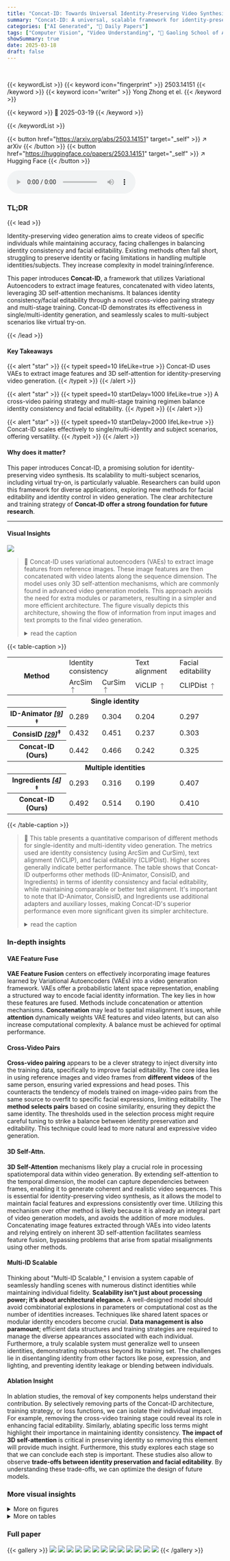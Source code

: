 ```yaml
---
title: "Concat-ID: Towards Universal Identity-Preserving Video Synthesis"
summary: "Concat-ID: A universal, scalable framework for identity-preserving video synthesis, balancing consistency and editability."
categories: ["AI Generated", "🤗 Daily Papers"]
tags: ["Computer Vision", "Video Understanding", "🏢 Gaoling School of AI, Renmin University of China",]
showSummary: true
date: 2025-03-18
draft: false
---
```


<br>

{{< keywordList >}}
{{< keyword icon="fingerprint" >}} 2503.14151 {{< /keyword >}}
{{< keyword icon="writer" >}} Yong Zhong et el. {{< /keyword >}}
 
{{< keyword >}} 🤗 2025-03-19 {{< /keyword >}}
 
{{< /keywordList >}}

{{< button href="https://arxiv.org/abs/2503.14151" target="_self" >}}
↗ arXiv
{{< /button >}}
{{< button href="https://huggingface.co/papers/2503.14151" target="_self" >}}
↗ Hugging Face
{{< /button >}}



<audio controls>
    <source src="https://ai-paper-reviewer.com/2503.14151/podcast.wav" type="audio/wav">
    Your browser does not support the audio element.
</audio>


### TL;DR


{{< lead >}}

Identity-preserving video generation aims to create videos of specific individuals while maintaining accuracy, facing challenges in balancing identity consistency and facial editability. Existing methods often fall short, struggling to preserve identity or facing limitations in handling multiple identities/subjects. They increase complexity in model training/inference.



This paper introduces **Concat-ID**, a framework that utilizes Variational Autoencoders to extract image features, concatenated with video latents, leveraging 3D self-attention mechanisms. It balances identity consistency/facial editability through a novel cross-video pairing strategy and multi-stage training. Concat-ID demonstrates its effectiveness in single/multi-identity generation, and seamlessly scales to multi-subject scenarios like virtual try-on.

{{< /lead >}}


#### Key Takeaways

{{< alert "star" >}}
{{< typeit speed=10 lifeLike=true >}} Concat-ID uses VAEs to extract image features and 3D self-attention for identity-preserving video generation. {{< /typeit >}}
{{< /alert >}}

{{< alert "star" >}}
{{< typeit speed=10 startDelay=1000 lifeLike=true >}} A cross-video pairing strategy and multi-stage training regimen balance identity consistency and facial editability. {{< /typeit >}}
{{< /alert >}}

{{< alert "star" >}}
{{< typeit speed=10 startDelay=2000 lifeLike=true >}} Concat-ID scales effectively to single/multi-identity and subject scenarios, offering versatility. {{< /typeit >}}
{{< /alert >}}

#### Why does it matter?
This paper introduces Concat-ID, a promising solution for identity-preserving video synthesis. Its scalability to multi-subject scenarios, including virtual try-on, is particularly valuable. Researchers can build upon this framework for diverse applications, exploring new methods for facial editability and identity control in video generation. The clear architecture and training strategy of **Concat-ID offer a strong foundation for future research**.

------
#### Visual Insights



![](https://arxiv.org/html/2503.14151/x1.png)

> 🔼 Concat-ID uses variational autoencoders (VAEs) to extract image features from reference images.  These image features are then concatenated with video latents along the sequence dimension. The model uses only 3D self-attention mechanisms, which are commonly found in advanced video generation models. This approach avoids the need for extra modules or parameters, resulting in a simpler and more efficient architecture. The figure visually depicts this architecture, showing the flow of information from input images and text prompts to the final video generation.
> <details>
> <summary>read the caption</summary>
> Figure 1: The architecture of Concat-ID. We utilize a VAE to extract image latents from reference images and concatenate them at the end of the video latents along the sequence dimension. Concat-ID relies solely on 3D self-attention, which are commonly present in state-of-the-art video generation models, without introducing additional modules and parameters.
> </details>





{{< table-caption >}}
<table class="ltx_tabular ltx_guessed_headers ltx_align_middle" id="S5.T1.7.7">
<tbody class="ltx_tbody">
<tr class="ltx_tr" id="S5.T1.7.7.8.1">
<th class="ltx_td ltx_align_left ltx_th ltx_th_row ltx_border_tt" id="S5.T1.7.7.8.1.1" rowspan="2" style="padding-left:5.0pt;padding-right:5.0pt;"><span class="ltx_text" id="S5.T1.7.7.8.1.1.1">Method</span></th>
<td class="ltx_td ltx_align_center ltx_border_tt" colspan="2" id="S5.T1.7.7.8.1.2" style="padding-left:5.0pt;padding-right:5.0pt;"><span class="ltx_text ltx_font_bold" id="S5.T1.7.7.8.1.2.1">Identity consistency</span></td>
<td class="ltx_td ltx_align_center ltx_border_tt" id="S5.T1.7.7.8.1.3" style="padding-left:5.0pt;padding-right:5.0pt;"><span class="ltx_text ltx_font_bold" id="S5.T1.7.7.8.1.3.1">Text alignment</span></td>
<td class="ltx_td ltx_align_center ltx_border_tt" id="S5.T1.7.7.8.1.4" style="padding-left:5.0pt;padding-right:5.0pt;"><span class="ltx_text ltx_font_bold" id="S5.T1.7.7.8.1.4.1">Facial editability</span></td>
</tr>
<tr class="ltx_tr" id="S5.T1.4.4.4">
<td class="ltx_td ltx_align_center ltx_border_t" id="S5.T1.1.1.1.1" style="padding-left:5.0pt;padding-right:5.0pt;">ArcSim <math alttext="\uparrow" class="ltx_Math" display="inline" id="S5.T1.1.1.1.1.m1.1"><semantics id="S5.T1.1.1.1.1.m1.1a"><mo id="S5.T1.1.1.1.1.m1.1.1" stretchy="false" xref="S5.T1.1.1.1.1.m1.1.1.cmml">↑</mo><annotation-xml encoding="MathML-Content" id="S5.T1.1.1.1.1.m1.1b"><ci id="S5.T1.1.1.1.1.m1.1.1.cmml" xref="S5.T1.1.1.1.1.m1.1.1">↑</ci></annotation-xml><annotation encoding="application/x-tex" id="S5.T1.1.1.1.1.m1.1c">\uparrow</annotation><annotation encoding="application/x-llamapun" id="S5.T1.1.1.1.1.m1.1d">↑</annotation></semantics></math>
</td>
<td class="ltx_td ltx_align_center ltx_border_t" id="S5.T1.2.2.2.2" style="padding-left:5.0pt;padding-right:5.0pt;">CurSim <math alttext="\uparrow" class="ltx_Math" display="inline" id="S5.T1.2.2.2.2.m1.1"><semantics id="S5.T1.2.2.2.2.m1.1a"><mo id="S5.T1.2.2.2.2.m1.1.1" stretchy="false" xref="S5.T1.2.2.2.2.m1.1.1.cmml">↑</mo><annotation-xml encoding="MathML-Content" id="S5.T1.2.2.2.2.m1.1b"><ci id="S5.T1.2.2.2.2.m1.1.1.cmml" xref="S5.T1.2.2.2.2.m1.1.1">↑</ci></annotation-xml><annotation encoding="application/x-tex" id="S5.T1.2.2.2.2.m1.1c">\uparrow</annotation><annotation encoding="application/x-llamapun" id="S5.T1.2.2.2.2.m1.1d">↑</annotation></semantics></math>
</td>
<td class="ltx_td ltx_align_center ltx_border_t" id="S5.T1.3.3.3.3" style="padding-left:5.0pt;padding-right:5.0pt;">ViCLIP <math alttext="\uparrow" class="ltx_Math" display="inline" id="S5.T1.3.3.3.3.m1.1"><semantics id="S5.T1.3.3.3.3.m1.1a"><mo id="S5.T1.3.3.3.3.m1.1.1" stretchy="false" xref="S5.T1.3.3.3.3.m1.1.1.cmml">↑</mo><annotation-xml encoding="MathML-Content" id="S5.T1.3.3.3.3.m1.1b"><ci id="S5.T1.3.3.3.3.m1.1.1.cmml" xref="S5.T1.3.3.3.3.m1.1.1">↑</ci></annotation-xml><annotation encoding="application/x-tex" id="S5.T1.3.3.3.3.m1.1c">\uparrow</annotation><annotation encoding="application/x-llamapun" id="S5.T1.3.3.3.3.m1.1d">↑</annotation></semantics></math>
</td>
<td class="ltx_td ltx_align_center ltx_border_t" id="S5.T1.4.4.4.4" style="padding-left:5.0pt;padding-right:5.0pt;">CLIPDist <math alttext="\uparrow" class="ltx_Math" display="inline" id="S5.T1.4.4.4.4.m1.1"><semantics id="S5.T1.4.4.4.4.m1.1a"><mo id="S5.T1.4.4.4.4.m1.1.1" stretchy="false" xref="S5.T1.4.4.4.4.m1.1.1.cmml">↑</mo><annotation-xml encoding="MathML-Content" id="S5.T1.4.4.4.4.m1.1b"><ci id="S5.T1.4.4.4.4.m1.1.1.cmml" xref="S5.T1.4.4.4.4.m1.1.1">↑</ci></annotation-xml><annotation encoding="application/x-tex" id="S5.T1.4.4.4.4.m1.1c">\uparrow</annotation><annotation encoding="application/x-llamapun" id="S5.T1.4.4.4.4.m1.1d">↑</annotation></semantics></math>
</td>
</tr>
<tr class="ltx_tr" id="S5.T1.7.7.9.2">
<th class="ltx_td ltx_align_center ltx_th ltx_th_row ltx_border_t" colspan="5" id="S5.T1.7.7.9.2.1" style="padding-left:5.0pt;padding-right:5.0pt;">Single identity</th>
</tr>
<tr class="ltx_tr" id="S5.T1.5.5.5">
<th class="ltx_td ltx_align_left ltx_th ltx_th_row ltx_border_t" id="S5.T1.5.5.5.1" style="padding-left:5.0pt;padding-right:5.0pt;">ID-Animator <cite class="ltx_cite ltx_citemacro_cite">[<a class="ltx_ref" href="https://arxiv.org/html/2503.14151v1#bib.bib9" title=""><span class="ltx_text" style="font-size:90%;">9</span></a>]</cite> <sup class="ltx_sup" id="S5.T1.5.5.5.1.1">‡</sup>
</th>
<td class="ltx_td ltx_align_center ltx_border_t" id="S5.T1.5.5.5.2" style="padding-left:5.0pt;padding-right:5.0pt;">0.289</td>
<td class="ltx_td ltx_align_center ltx_border_t" id="S5.T1.5.5.5.3" style="padding-left:5.0pt;padding-right:5.0pt;">0.304</td>
<td class="ltx_td ltx_align_center ltx_border_t" id="S5.T1.5.5.5.4" style="padding-left:5.0pt;padding-right:5.0pt;">0.204</td>
<td class="ltx_td ltx_align_center ltx_border_t" id="S5.T1.5.5.5.5" style="padding-left:5.0pt;padding-right:5.0pt;">0.297</td>
</tr>
<tr class="ltx_tr" id="S5.T1.6.6.6">
<th class="ltx_td ltx_align_left ltx_th ltx_th_row" id="S5.T1.6.6.6.1" style="padding-left:5.0pt;padding-right:5.0pt;">ConsisID <cite class="ltx_cite ltx_citemacro_cite">[<a class="ltx_ref" href="https://arxiv.org/html/2503.14151v1#bib.bib29" title=""><span class="ltx_text" style="font-size:90%;">29</span></a>]</cite><sup class="ltx_sup" id="S5.T1.6.6.6.1.1">‡</sup>
</th>
<td class="ltx_td ltx_align_center" id="S5.T1.6.6.6.2" style="padding-left:5.0pt;padding-right:5.0pt;">0.432</td>
<td class="ltx_td ltx_align_center" id="S5.T1.6.6.6.3" style="padding-left:5.0pt;padding-right:5.0pt;">0.451</td>
<td class="ltx_td ltx_align_center" id="S5.T1.6.6.6.4" style="padding-left:5.0pt;padding-right:5.0pt;">0.237</td>
<td class="ltx_td ltx_align_center" id="S5.T1.6.6.6.5" style="padding-left:5.0pt;padding-right:5.0pt;">0.303</td>
</tr>
<tr class="ltx_tr" id="S5.T1.7.7.10.3">
<th class="ltx_td ltx_align_left ltx_th ltx_th_row" id="S5.T1.7.7.10.3.1" style="padding-left:5.0pt;padding-right:5.0pt;">Concat-ID (Ours)</th>
<td class="ltx_td ltx_align_center" id="S5.T1.7.7.10.3.2" style="padding-left:5.0pt;padding-right:5.0pt;"><span class="ltx_text ltx_font_bold" id="S5.T1.7.7.10.3.2.1">0.442</span></td>
<td class="ltx_td ltx_align_center" id="S5.T1.7.7.10.3.3" style="padding-left:5.0pt;padding-right:5.0pt;"><span class="ltx_text ltx_font_bold" id="S5.T1.7.7.10.3.3.1">0.466</span></td>
<td class="ltx_td ltx_align_center" id="S5.T1.7.7.10.3.4" style="padding-left:5.0pt;padding-right:5.0pt;"><span class="ltx_text ltx_font_bold" id="S5.T1.7.7.10.3.4.1">0.242</span></td>
<td class="ltx_td ltx_align_center" id="S5.T1.7.7.10.3.5" style="padding-left:5.0pt;padding-right:5.0pt;"><span class="ltx_text ltx_font_bold" id="S5.T1.7.7.10.3.5.1">0.325</span></td>
</tr>
<tr class="ltx_tr" id="S5.T1.7.7.11.4">
<th class="ltx_td ltx_align_center ltx_th ltx_th_row ltx_border_t" colspan="5" id="S5.T1.7.7.11.4.1" style="padding-left:5.0pt;padding-right:5.0pt;">Multiple identities</th>
</tr>
<tr class="ltx_tr" id="S5.T1.7.7.7">
<th class="ltx_td ltx_align_left ltx_th ltx_th_row ltx_border_t" id="S5.T1.7.7.7.1" style="padding-left:5.0pt;padding-right:5.0pt;">Ingredients <cite class="ltx_cite ltx_citemacro_cite">[<a class="ltx_ref" href="https://arxiv.org/html/2503.14151v1#bib.bib4" title=""><span class="ltx_text" style="font-size:90%;">4</span></a>]</cite> <sup class="ltx_sup" id="S5.T1.7.7.7.1.1">‡</sup>
</th>
<td class="ltx_td ltx_align_center ltx_border_t" id="S5.T1.7.7.7.2" style="padding-left:5.0pt;padding-right:5.0pt;">0.293</td>
<td class="ltx_td ltx_align_center ltx_border_t" id="S5.T1.7.7.7.3" style="padding-left:5.0pt;padding-right:5.0pt;">0.316</td>
<td class="ltx_td ltx_align_center ltx_border_t" id="S5.T1.7.7.7.4" style="padding-left:5.0pt;padding-right:5.0pt;"><span class="ltx_text ltx_font_bold" id="S5.T1.7.7.7.4.1">0.199</span></td>
<td class="ltx_td ltx_align_center ltx_border_t" id="S5.T1.7.7.7.5" style="padding-left:5.0pt;padding-right:5.0pt;">0.407</td>
</tr>
<tr class="ltx_tr" id="S5.T1.7.7.12.5">
<th class="ltx_td ltx_align_left ltx_th ltx_th_row ltx_border_bb" id="S5.T1.7.7.12.5.1" style="padding-left:5.0pt;padding-right:5.0pt;">Concat-ID (Ours)</th>
<td class="ltx_td ltx_align_center ltx_border_bb" id="S5.T1.7.7.12.5.2" style="padding-left:5.0pt;padding-right:5.0pt;"><span class="ltx_text ltx_font_bold" id="S5.T1.7.7.12.5.2.1">0.492</span></td>
<td class="ltx_td ltx_align_center ltx_border_bb" id="S5.T1.7.7.12.5.3" style="padding-left:5.0pt;padding-right:5.0pt;"><span class="ltx_text ltx_font_bold" id="S5.T1.7.7.12.5.3.1">0.514</span></td>
<td class="ltx_td ltx_align_center ltx_border_bb" id="S5.T1.7.7.12.5.4" style="padding-left:5.0pt;padding-right:5.0pt;">0.190</td>
<td class="ltx_td ltx_align_center ltx_border_bb" id="S5.T1.7.7.12.5.5" style="padding-left:5.0pt;padding-right:5.0pt;"><span class="ltx_text ltx_font_bold" id="S5.T1.7.7.12.5.5.1">0.410</span></td>
</tr>
</tbody>
</table>{{< /table-caption >}}

> 🔼 This table presents a quantitative comparison of different methods for single-identity and multi-identity video generation.  The metrics used are identity consistency (using ArcSim and CurSim), text alignment (ViCLIP), and facial editability (CLIPDist).  Higher scores generally indicate better performance.  The table shows that Concat-ID outperforms other methods (ID-Animator, ConsisID, and Ingredients) in terms of identity consistency and facial editability, while maintaining comparable or better text alignment.  It's important to note that ID-Animator, ConsisID, and Ingredients use additional adapters and auxiliary losses, making Concat-ID's superior performance even more significant given its simpler architecture.
> <details>
> <summary>read the caption</summary>
> Table 1:  Quantitative results for single-identity and multi-identity generation. ‡‡\ddagger‡ indicates corresponding methods introduce additional adapters and auxiliary loss. Concat-ID achieves superior identity consistency and facial editability while maintaining better or comparable text alignment relative to the baselines.
> </details>





### In-depth insights


#### VAE Feature Fuse
**VAE Feature Fusion** centers on effectively incorporating image features learned by Variational Autoencoders (VAEs) into a video generation framework. VAEs offer a probabilistic latent space representation, enabling a structured way to encode facial identity information. The key lies in how these features are fused. Methods include concatenation or attention mechanisms. **Concatenation** may lead to spatial misalignment issues, while **attention** dynamically weights VAE features and video latents, but can also increase computational complexity. A balance must be achieved for optimal performance.

#### Cross-Video Pairs
**Cross-video pairing** appears to be a clever strategy to inject diversity into the training data, specifically to improve facial editability. The core idea lies in using reference images and video frames from **different videos** of the same person, ensuring varied expressions and head poses. This counteracts the tendency of models trained on image-video pairs from the same source to overfit to specific facial expressions, limiting editability. The **method selects pairs** based on cosine similarity, ensuring they depict the same identity. The thresholds used in the selection process might require careful tuning to strike a balance between identity preservation and editability. This technique could lead to more natural and expressive video generation.

#### 3D Self-Attn.
**3D Self-Attention** mechanisms likely play a crucial role in processing spatiotemporal data within video generation. By extending self-attention to the temporal dimension, the model can capture dependencies between frames, enabling it to generate coherent and realistic video sequences. This is essential for identity-preserving video synthesis, as it allows the model to maintain facial features and expressions consistently over time. Utilizing this mechanism over other method is likely because it is already an integral part of video generation models, and avoids the addition of more modules. Concatenating image features extracted through VAEs into video latents and relying entirely on inherent 3D self-attention facilitates seamless feature fusion, bypassing problems that arise from spatial misalignments using other methods.

#### Multi-ID Scalable
Thinking about "Multi-ID Scalable," I envision a system capable of seamlessly handling scenes with numerous distinct identities while maintaining individual fidelity. **Scalability isn't just about processing power; it’s about architectural elegance.** A well-designed model should avoid combinatorial explosions in parameters or computational cost as the number of identities increases. Techniques like shared latent spaces or modular identity encoders become crucial. **Data management is also paramount**; efficient data structures and training strategies are required to manage the diverse appearances associated with each individual. Furthermore, a truly scalable system must generalize well to unseen identities, demonstrating robustness beyond its training set. The challenges lie in disentangling identity from other factors like pose, expression, and lighting, and preventing identity leakage or blending between individuals. 

#### Ablation Insight
In ablation studies, the removal of key components helps understand their contribution. By selectively removing parts of the Concat-ID architecture, training strategy, or loss functions, we can isolate their individual impact. For example, removing the cross-video training stage could reveal its role in enhancing facial editability. Similarly, ablating specific loss terms might highlight their importance in maintaining identity consistency. **The impact of 3D self-attention** is critical in preserving identity so removing this element will provide much insight. Furthermore, this study explores each stage so that we can conclude each step is important. These studies also allow to observe **trade-offs between identity preservation and facial editability**. By understanding these trade-offs, we can optimize the design of future models.


### More visual insights

<details>
<summary>More on figures
</summary>


![](https://arxiv.org/html/2503.14151/x2.png)

> 🔼 This figure illustrates the process of creating three types of paired image-video data for training the identity-preserving video generation model.  It starts with prompt-video pairs, which undergo face detection and video filtering to ensure data quality.  These filtered pairs are then divided into three categories: pre-training pairs (high cosine similarity between image and video frames), cross-video pairs (moderate cosine similarity, enhancing facial editability), and trade-off pairs (very high similarity, focusing on consistency). This multi-stage approach helps to balance identity consistency and facial editability in the generated videos.
> <details>
> <summary>read the caption</summary>
> (a) The procedure of data processing.
> </details>



![](https://arxiv.org/html/2503.14151/x3.png)

> 🔼 This figure shows examples of image-video pairs used in the Concat-ID model training.  These are called 'cross-video pairs.' Unlike pairs from the same video, these pairs are from different videos but feature the same person, demonstrating a wider range of facial expressions and head poses. This diversity in the training data helps to balance identity consistency and facial editability in the generated videos.
> <details>
> <summary>read the caption</summary>
> (b) Some samples of paired cross-video reference images.
> </details>



![](https://arxiv.org/html/2503.14151/x4.png)

> 🔼 This figure shows example pairs of images and videos used in the training process of the Concat-ID model. Specifically, it focuses on 'trade-off pairs'.  These pairs are carefully selected to balance identity consistency and facial expressiveness. The images are relatively similar to the corresponding videos (high cosine similarity), helping to maintain a consistent identity, but not so close as to limit facial variability. This careful balance prevents the model from overly replicating expressions from the reference image while ensuring strong identity preservation.
> <details>
> <summary>read the caption</summary>
> (c) Some samples of trade-off pairs.
> </details>



![](https://arxiv.org/html/2503.14151/x5.png)

> 🔼 Figure 3 illustrates the three types of image-video pairings used in the Concat-ID model training for a single identity.  These pairings are designed to balance identity consistency and facial expressiveness in the generated videos.  Pre-training pairs utilize images and videos from the same video, ensuring high identity consistency.  Cross-video pairs use images and videos from different videos, but with similar facial features, promoting facial variability. Finally, trade-off pairs, with even greater similarity between images and videos, are used to further fine-tune the model and maintain a balance between identity preservation and editability.
> <details>
> <summary>read the caption</summary>
> Figure 2: Constructing three types of image-video pairs for a single identity: pre-training, cross-video and trade-off pairs.
> </details>



![](https://arxiv.org/html/2503.14151/x6.png)

> 🔼 Figure 3 presents a comparison of three different video generation models (ID-Animator, ConsisID, and Concat-ID) in terms of their ability to generate videos that accurately reflect the identity of a reference image, while also offering some degree of facial expression variability.  Each model is tested with three different scenarios: a man in a Superman outfit, a street artist, and a person crying on a bench.  The results illustrate that ID-Animator struggles to maintain facial detail, while ConsisID generates videos that are too heavily influenced by the facial expressions of the input image; this is especially pronounced in the third scenario, where the prompt's emotional content contrasts strongly with the reference image. In contrast, Concat-ID offers an excellent balance between preserving identity and allowing for more natural facial expressions, showing less direct imitation of the reference image's expressions.
> <details>
> <summary>read the caption</summary>
> Figure 3: Qualitative comparisons for single-identity generation. ID-Animator fails to preserve facial details, while ConsisID replicates the expressions of the reference images, particularly in the third case, where the semantic gap between texts and reference is significant. Concat-ID effectively preserves identity, while simultaneously preventing the direct replication of facial expressions from reference images.
> </details>



![](https://arxiv.org/html/2503.14151/extracted/6289967/images/user_study.png)

> 🔼 Figure 4 presents a qualitative comparison of multi-identity video generation results between Concat-ID and its main competitor, Ingredients.  The figure showcases several examples where different identities are present in a single video.  It visually demonstrates Concat-ID's superior ability to maintain distinct identities across various individuals in the video compared to Ingredients, which struggles to preserve individual identities clearly. The results highlight Concat-ID's effectiveness in managing complex scenarios with multiple individuals and preserving the distinct features of each identity. 
> <details>
> <summary>read the caption</summary>
> Figure 4: Qualitative comparisons for multi-identity generation. Concat-ID better maintains different identities.
> </details>



![](https://arxiv.org/html/2503.14151/x7.png)

> 🔼 This figure displays the results of a user study comparing the video generation quality of Concat-ID against ConsisID, focusing on identity consistency, facial motion alignment, and naturalness.  Three groups of users were tasked to rate videos from both models.  The bar chart shows that Concat-ID significantly outperforms ConsisID in all three aspects, demonstrating the effectiveness of its architecture in producing identity-preserving videos with natural facial movements.
> <details>
> <summary>read the caption</summary>
> Figure 5: Human evaluation. Concat-ID produces more precise and natural videos while effectively preserving identity.
> </details>



</details>




<details>
<summary>More on tables
</summary>


{{< table-caption >}}
<table class="ltx_tabular ltx_guessed_headers ltx_align_middle" id="S5.T2.4.4">
<thead class="ltx_thead">
<tr class="ltx_tr" id="S5.T2.4.4.5.1">
<th class="ltx_td ltx_align_left ltx_th ltx_th_column ltx_th_row ltx_border_tt" id="S5.T2.4.4.5.1.1" rowspan="2"><span class="ltx_text" id="S5.T2.4.4.5.1.1.1">Method</span></th>
<th class="ltx_td ltx_align_center ltx_th ltx_th_column ltx_border_tt" colspan="2" id="S5.T2.4.4.5.1.2"><span class="ltx_text ltx_font_bold" id="S5.T2.4.4.5.1.2.1">Identity-1</span></th>
<th class="ltx_td ltx_align_center ltx_th ltx_th_column ltx_border_tt" colspan="2" id="S5.T2.4.4.5.1.3"><span class="ltx_text ltx_font_bold" id="S5.T2.4.4.5.1.3.1">Identity-2</span></th>
</tr>
<tr class="ltx_tr" id="S5.T2.4.4.4">
<th class="ltx_td ltx_align_center ltx_th ltx_th_column ltx_border_t" id="S5.T2.1.1.1.1">ArcSim <math alttext="\uparrow" class="ltx_Math" display="inline" id="S5.T2.1.1.1.1.m1.1"><semantics id="S5.T2.1.1.1.1.m1.1a"><mo id="S5.T2.1.1.1.1.m1.1.1" stretchy="false" xref="S5.T2.1.1.1.1.m1.1.1.cmml">↑</mo><annotation-xml encoding="MathML-Content" id="S5.T2.1.1.1.1.m1.1b"><ci id="S5.T2.1.1.1.1.m1.1.1.cmml" xref="S5.T2.1.1.1.1.m1.1.1">↑</ci></annotation-xml><annotation encoding="application/x-tex" id="S5.T2.1.1.1.1.m1.1c">\uparrow</annotation><annotation encoding="application/x-llamapun" id="S5.T2.1.1.1.1.m1.1d">↑</annotation></semantics></math>
</th>
<th class="ltx_td ltx_align_center ltx_th ltx_th_column ltx_border_t" id="S5.T2.2.2.2.2">CurSim <math alttext="\uparrow" class="ltx_Math" display="inline" id="S5.T2.2.2.2.2.m1.1"><semantics id="S5.T2.2.2.2.2.m1.1a"><mo id="S5.T2.2.2.2.2.m1.1.1" stretchy="false" xref="S5.T2.2.2.2.2.m1.1.1.cmml">↑</mo><annotation-xml encoding="MathML-Content" id="S5.T2.2.2.2.2.m1.1b"><ci id="S5.T2.2.2.2.2.m1.1.1.cmml" xref="S5.T2.2.2.2.2.m1.1.1">↑</ci></annotation-xml><annotation encoding="application/x-tex" id="S5.T2.2.2.2.2.m1.1c">\uparrow</annotation><annotation encoding="application/x-llamapun" id="S5.T2.2.2.2.2.m1.1d">↑</annotation></semantics></math>
</th>
<th class="ltx_td ltx_align_center ltx_th ltx_th_column ltx_border_t" id="S5.T2.3.3.3.3">ArcSim <math alttext="\uparrow" class="ltx_Math" display="inline" id="S5.T2.3.3.3.3.m1.1"><semantics id="S5.T2.3.3.3.3.m1.1a"><mo id="S5.T2.3.3.3.3.m1.1.1" stretchy="false" xref="S5.T2.3.3.3.3.m1.1.1.cmml">↑</mo><annotation-xml encoding="MathML-Content" id="S5.T2.3.3.3.3.m1.1b"><ci id="S5.T2.3.3.3.3.m1.1.1.cmml" xref="S5.T2.3.3.3.3.m1.1.1">↑</ci></annotation-xml><annotation encoding="application/x-tex" id="S5.T2.3.3.3.3.m1.1c">\uparrow</annotation><annotation encoding="application/x-llamapun" id="S5.T2.3.3.3.3.m1.1d">↑</annotation></semantics></math>
</th>
<th class="ltx_td ltx_align_center ltx_th ltx_th_column ltx_border_t" id="S5.T2.4.4.4.4">CurSim <math alttext="\uparrow" class="ltx_Math" display="inline" id="S5.T2.4.4.4.4.m1.1"><semantics id="S5.T2.4.4.4.4.m1.1a"><mo id="S5.T2.4.4.4.4.m1.1.1" stretchy="false" xref="S5.T2.4.4.4.4.m1.1.1.cmml">↑</mo><annotation-xml encoding="MathML-Content" id="S5.T2.4.4.4.4.m1.1b"><ci id="S5.T2.4.4.4.4.m1.1.1.cmml" xref="S5.T2.4.4.4.4.m1.1.1">↑</ci></annotation-xml><annotation encoding="application/x-tex" id="S5.T2.4.4.4.4.m1.1c">\uparrow</annotation><annotation encoding="application/x-llamapun" id="S5.T2.4.4.4.4.m1.1d">↑</annotation></semantics></math>
</th>
</tr>
</thead>
<tbody class="ltx_tbody">
<tr class="ltx_tr" id="S5.T2.4.4.6.1">
<th class="ltx_td ltx_align_left ltx_th ltx_th_row ltx_border_t" id="S5.T2.4.4.6.1.1">No single-identity pre-training</th>
<td class="ltx_td ltx_align_center ltx_border_t" id="S5.T2.4.4.6.1.2">0.514</td>
<td class="ltx_td ltx_align_center ltx_border_t" id="S5.T2.4.4.6.1.3">0.535</td>
<td class="ltx_td ltx_align_center ltx_border_t" id="S5.T2.4.4.6.1.4">0.526</td>
<td class="ltx_td ltx_align_center ltx_border_t" id="S5.T2.4.4.6.1.5">0.550</td>
</tr>
<tr class="ltx_tr" id="S5.T2.4.4.7.2">
<th class="ltx_td ltx_align_left ltx_th ltx_th_row ltx_border_bb" id="S5.T2.4.4.7.2.1">Concat-ID (Pre-training)</th>
<td class="ltx_td ltx_align_center ltx_border_bb" id="S5.T2.4.4.7.2.2"><span class="ltx_text ltx_font_bold" id="S5.T2.4.4.7.2.2.1">0.629</span></td>
<td class="ltx_td ltx_align_center ltx_border_bb" id="S5.T2.4.4.7.2.3"><span class="ltx_text ltx_font_bold" id="S5.T2.4.4.7.2.3.1">0.650</span></td>
<td class="ltx_td ltx_align_center ltx_border_bb" id="S5.T2.4.4.7.2.4"><span class="ltx_text ltx_font_bold" id="S5.T2.4.4.7.2.4.1">0.651</span></td>
<td class="ltx_td ltx_align_center ltx_border_bb" id="S5.T2.4.4.7.2.5"><span class="ltx_text ltx_font_bold" id="S5.T2.4.4.7.2.5.1">0.674</span></td>
</tr>
</tbody>
</table>{{< /table-caption >}}
> 🔼 This table presents a quantitative analysis of the impact of single-identity pre-training on the performance of a multi-identity video generation model.  It compares the identity consistency metrics (ArcSim and CurSim) achieved by the model trained with and without the single-identity pre-training phase.  The results demonstrate that incorporating the single-identity pre-training step leads to an improvement in the model's ability to maintain consistent identities in the generated videos, thereby highlighting the beneficial effect of this training stage on downstream tasks.
> <details>
> <summary>read the caption</summary>
> Table 2: The effect of single-identity pre-training on multi-identity pre-training. The single-identity pre-training enhances identity consistency in downstream tasks.
> </details>

{{< table-caption >}}
<table class="ltx_tabular ltx_centering ltx_guessed_headers ltx_align_middle" id="A3.T3.4">
<thead class="ltx_thead">
<tr class="ltx_tr" id="A3.T3.4.5.1">
<th class="ltx_td ltx_align_left ltx_th ltx_th_column ltx_th_row ltx_border_tt" id="A3.T3.4.5.1.1" rowspan="2"><span class="ltx_text" id="A3.T3.4.5.1.1.1">Method</span></th>
<th class="ltx_td ltx_align_center ltx_th ltx_th_column ltx_border_tt" colspan="2" id="A3.T3.4.5.1.2"><span class="ltx_text ltx_font_bold" id="A3.T3.4.5.1.2.1">Identity consistency</span></th>
<th class="ltx_td ltx_align_center ltx_th ltx_th_column ltx_border_tt" id="A3.T3.4.5.1.3"><span class="ltx_text ltx_font_bold" id="A3.T3.4.5.1.3.1">Text alignment</span></th>
<th class="ltx_td ltx_align_center ltx_th ltx_th_column ltx_border_tt" id="A3.T3.4.5.1.4"><span class="ltx_text ltx_font_bold" id="A3.T3.4.5.1.4.1">Facial editability</span></th>
</tr>
<tr class="ltx_tr" id="A3.T3.4.4">
<th class="ltx_td ltx_align_center ltx_th ltx_th_column ltx_border_t" id="A3.T3.1.1.1">ArcSim <math alttext="\uparrow" class="ltx_Math" display="inline" id="A3.T3.1.1.1.m1.1"><semantics id="A3.T3.1.1.1.m1.1a"><mo id="A3.T3.1.1.1.m1.1.1" stretchy="false" xref="A3.T3.1.1.1.m1.1.1.cmml">↑</mo><annotation-xml encoding="MathML-Content" id="A3.T3.1.1.1.m1.1b"><ci id="A3.T3.1.1.1.m1.1.1.cmml" xref="A3.T3.1.1.1.m1.1.1">↑</ci></annotation-xml><annotation encoding="application/x-tex" id="A3.T3.1.1.1.m1.1c">\uparrow</annotation><annotation encoding="application/x-llamapun" id="A3.T3.1.1.1.m1.1d">↑</annotation></semantics></math>
</th>
<th class="ltx_td ltx_align_center ltx_th ltx_th_column ltx_border_t" id="A3.T3.2.2.2">CurSim <math alttext="\uparrow" class="ltx_Math" display="inline" id="A3.T3.2.2.2.m1.1"><semantics id="A3.T3.2.2.2.m1.1a"><mo id="A3.T3.2.2.2.m1.1.1" stretchy="false" xref="A3.T3.2.2.2.m1.1.1.cmml">↑</mo><annotation-xml encoding="MathML-Content" id="A3.T3.2.2.2.m1.1b"><ci id="A3.T3.2.2.2.m1.1.1.cmml" xref="A3.T3.2.2.2.m1.1.1">↑</ci></annotation-xml><annotation encoding="application/x-tex" id="A3.T3.2.2.2.m1.1c">\uparrow</annotation><annotation encoding="application/x-llamapun" id="A3.T3.2.2.2.m1.1d">↑</annotation></semantics></math>
</th>
<th class="ltx_td ltx_align_center ltx_th ltx_th_column ltx_border_t" id="A3.T3.3.3.3">ViCLIP <math alttext="\uparrow" class="ltx_Math" display="inline" id="A3.T3.3.3.3.m1.1"><semantics id="A3.T3.3.3.3.m1.1a"><mo id="A3.T3.3.3.3.m1.1.1" stretchy="false" xref="A3.T3.3.3.3.m1.1.1.cmml">↑</mo><annotation-xml encoding="MathML-Content" id="A3.T3.3.3.3.m1.1b"><ci id="A3.T3.3.3.3.m1.1.1.cmml" xref="A3.T3.3.3.3.m1.1.1">↑</ci></annotation-xml><annotation encoding="application/x-tex" id="A3.T3.3.3.3.m1.1c">\uparrow</annotation><annotation encoding="application/x-llamapun" id="A3.T3.3.3.3.m1.1d">↑</annotation></semantics></math>
</th>
<th class="ltx_td ltx_align_center ltx_th ltx_th_column ltx_border_t" id="A3.T3.4.4.4">CLIPDist <math alttext="\uparrow" class="ltx_Math" display="inline" id="A3.T3.4.4.4.m1.1"><semantics id="A3.T3.4.4.4.m1.1a"><mo id="A3.T3.4.4.4.m1.1.1" stretchy="false" xref="A3.T3.4.4.4.m1.1.1.cmml">↑</mo><annotation-xml encoding="MathML-Content" id="A3.T3.4.4.4.m1.1b"><ci id="A3.T3.4.4.4.m1.1.1.cmml" xref="A3.T3.4.4.4.m1.1.1">↑</ci></annotation-xml><annotation encoding="application/x-tex" id="A3.T3.4.4.4.m1.1c">\uparrow</annotation><annotation encoding="application/x-llamapun" id="A3.T3.4.4.4.m1.1d">↑</annotation></semantics></math>
</th>
</tr>
</thead>
<tbody class="ltx_tbody">
<tr class="ltx_tr" id="A3.T3.4.6.1">
<th class="ltx_td ltx_align_left ltx_th ltx_th_row ltx_border_t" id="A3.T3.4.6.1.1">Concat-ID (Stage I)</th>
<td class="ltx_td ltx_align_center ltx_border_t" id="A3.T3.4.6.1.2"><span class="ltx_text ltx_font_bold" id="A3.T3.4.6.1.2.1">0.560</span></td>
<td class="ltx_td ltx_align_center ltx_border_t" id="A3.T3.4.6.1.3"><span class="ltx_text ltx_font_bold" id="A3.T3.4.6.1.3.1">0.581</span></td>
<td class="ltx_td ltx_align_center ltx_border_t" id="A3.T3.4.6.1.4">0.237</td>
<td class="ltx_td ltx_align_center ltx_border_t" id="A3.T3.4.6.1.5">0.726</td>
</tr>
<tr class="ltx_tr" id="A3.T3.4.7.2">
<th class="ltx_td ltx_align_left ltx_th ltx_th_row" id="A3.T3.4.7.2.1">Concat-ID (Stage II)</th>
<td class="ltx_td ltx_align_center" id="A3.T3.4.7.2.2">0.185</td>
<td class="ltx_td ltx_align_center" id="A3.T3.4.7.2.3">0.200</td>
<td class="ltx_td ltx_align_center" id="A3.T3.4.7.2.4"><span class="ltx_text ltx_font_bold" id="A3.T3.4.7.2.4.1">0.248</span></td>
<td class="ltx_td ltx_align_center" id="A3.T3.4.7.2.5"><span class="ltx_text ltx_font_bold" id="A3.T3.4.7.2.5.1">0.566</span></td>
</tr>
<tr class="ltx_tr" id="A3.T3.4.8.3">
<th class="ltx_td ltx_align_left ltx_th ltx_th_row ltx_border_bb" id="A3.T3.4.8.3.1">Concat-ID (Stage III)</th>
<td class="ltx_td ltx_align_center ltx_border_bb" id="A3.T3.4.8.3.2"><span class="ltx_text ltx_framed ltx_framed_underline" id="A3.T3.4.8.3.2.1">0.442</span></td>
<td class="ltx_td ltx_align_center ltx_border_bb" id="A3.T3.4.8.3.3"><span class="ltx_text ltx_framed ltx_framed_underline" id="A3.T3.4.8.3.3.1">0.466</span></td>
<td class="ltx_td ltx_align_center ltx_border_bb" id="A3.T3.4.8.3.4"><span class="ltx_text ltx_framed ltx_framed_underline" id="A3.T3.4.8.3.4.1">0.242</span></td>
<td class="ltx_td ltx_align_center ltx_border_bb" id="A3.T3.4.8.3.5"><span class="ltx_text ltx_framed ltx_framed_underline" id="A3.T3.4.8.3.5.1">0.675</span></td>
</tr>
</tbody>
</table>{{< /table-caption >}}
> 🔼 Table 3 presents a quantitative ablation study evaluating the impact of each stage in the Concat-ID training process on identity consistency, text alignment, and facial editability.  Stage I (pre-training) prioritizes identity consistency but sacrifices facial editability. Stage II (cross-video) improves facial editability but reduces identity consistency. Finally, Stage III (trade-off) achieves an optimal balance between identity preservation and facial expressiveness. The table numerically demonstrates the trade-offs between these aspects at each training stage, highlighting that the final stage of Concat-ID training yields the best overall results.
> <details>
> <summary>read the caption</summary>
> Table 3: Quantitative ablation. Stage I, Stage II, and Stage III indicate the pre-training stage, cross-video stage, and trade-off stage of Concat-ID, respectively. The second-best result is underlined. Concat-ID in the third stage demonstrates the optimal balance.
> </details>

</details>




### Full paper

{{< gallery >}}
<img src="https://ai-paper-reviewer.com/2503.14151/1.png" class="grid-w50 md:grid-w33 xl:grid-w25" />
<img src="https://ai-paper-reviewer.com/2503.14151/2.png" class="grid-w50 md:grid-w33 xl:grid-w25" />
<img src="https://ai-paper-reviewer.com/2503.14151/3.png" class="grid-w50 md:grid-w33 xl:grid-w25" />
<img src="https://ai-paper-reviewer.com/2503.14151/4.png" class="grid-w50 md:grid-w33 xl:grid-w25" />
<img src="https://ai-paper-reviewer.com/2503.14151/5.png" class="grid-w50 md:grid-w33 xl:grid-w25" />
<img src="https://ai-paper-reviewer.com/2503.14151/6.png" class="grid-w50 md:grid-w33 xl:grid-w25" />
<img src="https://ai-paper-reviewer.com/2503.14151/7.png" class="grid-w50 md:grid-w33 xl:grid-w25" />
<img src="https://ai-paper-reviewer.com/2503.14151/8.png" class="grid-w50 md:grid-w33 xl:grid-w25" />
<img src="https://ai-paper-reviewer.com/2503.14151/9.png" class="grid-w50 md:grid-w33 xl:grid-w25" />
<img src="https://ai-paper-reviewer.com/2503.14151/10.png" class="grid-w50 md:grid-w33 xl:grid-w25" />
<img src="https://ai-paper-reviewer.com/2503.14151/11.png" class="grid-w50 md:grid-w33 xl:grid-w25" />
<img src="https://ai-paper-reviewer.com/2503.14151/12.png" class="grid-w50 md:grid-w33 xl:grid-w25" />
<img src="https://ai-paper-reviewer.com/2503.14151/13.png" class="grid-w50 md:grid-w33 xl:grid-w25" />
{{< /gallery >}}